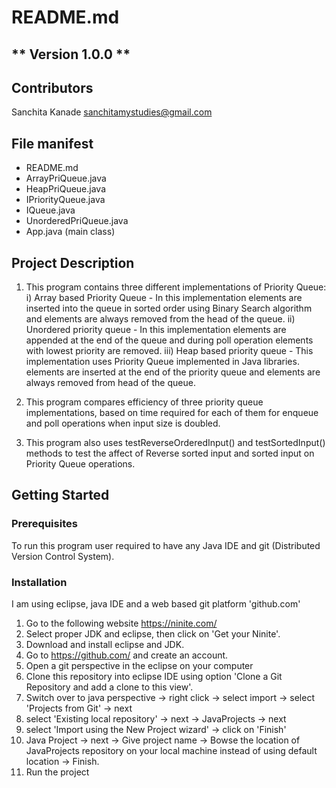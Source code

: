 # README.md
** Version 1.0.0 **
--
## Contributors
Sanchita Kanade <sanchitamystudies@gmail.com>

## File manifest
  - README.md
  - ArrayPriQueue.java 
  - HeapPriQueue.java
  - IPriorityQueue.java
  - IQueue.java 
  - UnorderedPriQueue.java
  - App.java (main class)
   
## Project Description

1.  This program contains three different implementations of Priority Queue:
i) Array based Priority Queue - In this implementation elements are inserted into the queue in sorted order using 
Binary Search algorithm and elements are always removed from the head of the queue.
ii) Unordered priority queue - In this implementation elements are appended at the end of the queue and during poll operation
elements with lowest priority are removed.
iii) Heap based priority queue - This implementation uses Priority Queue implemented in Java libraries.
elements are inserted at the end of the priority queue and elements are always removed from head of the queue.

2. This program compares efficiency of three priority queue implementations, based on time required for each of them 
for enqueue and poll operations when input size is doubled.

3. This program also uses testReverseOrderedInput() and testSortedInput() methods to test the affect of Reverse sorted input 
and sorted input on Priority Queue operations.
	 
## Getting Started

### Prerequisites

 To run this program user required to have any Java IDE and git (Distributed Version Control System).

### Installation
I am using eclipse, java IDE and a web based git platform 'github.com'
1. Go to the following website
   https://ninite.com/
2. Select proper JDK and eclipse, then click on 'Get your Ninite'. 
3. Download and install eclipse and JDK.
4. Go to https://github.com/ and create an account.
5. Open a git perspective in the eclipse on your computer
6. Clone this repository into eclipse IDE using option 'Clone a Git Repository and add a clone to this view'.
7. Switch over to java perspective -> right click -> select import -> select 'Projects from Git' -> next
8. select 'Existing local repository' -> next -> JavaProjects -> next
9. select 'Import using the New Project wizard' -> click on 'Finish'
10. Java Project -> next -> Give project name -> Bowse the location of JavaProjects repository on your local machine 
instead of using default location -> Finish.
11. Run the project

